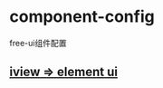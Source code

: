 # component-config
free-ui组件配置

## [iview => element ui](https://github.com/2heal1/component-config/tree/main/iview-element)
